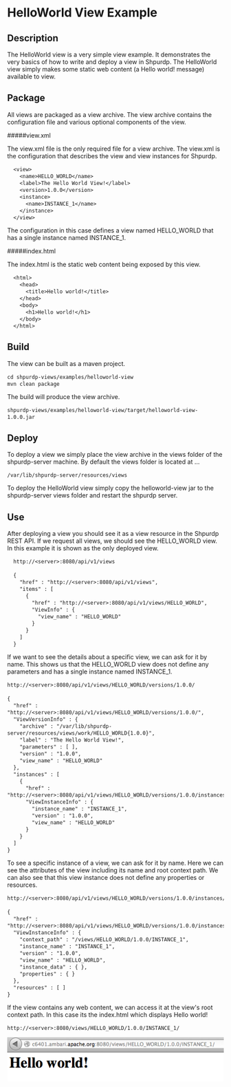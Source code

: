 <!---
Licensed to the Apache Software Foundation (ASF) under one or more
contributor license agreements.  See the NOTICE file distributed with
this work for additional information regarding copyright ownership.
The ASF licenses this file to You under the Apache License, Version 2.0
(the "License"); you may not use this file except in compliance with
the License.  You may obtain a copy of the License at [http://www.apache.org/licenses/LICENSE-2.0](http://www.apache.org/licenses/LICENSE-2.0)

Unless required by applicable law or agreed to in writing, software
distributed under the License is distributed on an "AS IS" BASIS,
WITHOUT WARRANTIES OR CONDITIONS OF ANY KIND, either express or implied.
See the License for the specific language governing permissions and
limitations under the License.
-->

HelloWorld View Example
========
Description
-----
The HelloWorld view is a very simple view example.  It demonstrates the very basics of how to write and deploy a view in Shpurdp.  The HelloWorld view simply makes some static web content (a Hello world! message) available to view.

Package
-----

All views are packaged as a view archive.  The view archive contains the configuration file and various optional components of the view.

#####view.xml

The view.xml file is the only required file for a view archive.  The view.xml is the configuration that describes the view and view instances for Shpurdp.

      <view>
        <name>HELLO_WORLD</name>
        <label>The Hello World View!</label>
        <version>1.0.0</version>
        <instance>
          <name>INSTANCE_1</name>
        </instance>
      </view>

The configuration in this case defines a view named HELLO_WORLD that has a single instance named INSTANCE_1.


#####index.html

The index.html is the static web content being exposed by this view.

      <html>
        <head>
          <title>Hello world!</title>
        </head>
        <body>
          <h1>Hello world!</h1>
        </body>
      </html>



Build
-----

The view can be built as a maven project.

    cd shpurdp-views/examples/helloworld-view
    mvn clean package

The build will produce the view archive.
    
    shpurdp-views/examples/helloworld-view/target/helloworld-view-1.0.0.jar


Deploy
-----
To deploy a view we simply place the view archive in the views folder of the shpurdp-server machine.  By default the views folder is located at ...

    /var/lib/shpurdp-server/resources/views

To deploy the HelloWorld view simply copy the helloworld-view jar to the shpurdp-server views folder and restart the shpurdp server.

Use
-----

After deploying a view you should see it as a view resource in the Shpurdp REST API.  If we request all views, we should see the HELLO_WORLD view.  In this example it is shown as the only deployed view.

      http://<server>:8080/api/v1/views

      {
        "href" : "http://<server>:8080/api/v1/views",
        "items" : [
          {
            "href" : "http://<server>:8080/api/v1/views/HELLO_WORLD",
            "ViewInfo" : {
              "view_name" : "HELLO_WORLD"
            }
          }
        ]
      }


If we want to see the details about a specific view, we can ask for it by name.  This shows us that the HELLO_WORLD view does not define any parameters and has a single instance named INSTANCE_1.

    http://<server>:8080/api/v1/views/HELLO_WORLD/versions/1.0.0/

    {
      "href" : "http://<server>:8080/api/v1/views/HELLO_WORLD/versions/1.0.0/",
      "ViewVersionInfo" : {
        "archive" : "/var/lib/shpurdp-server/resources/views/work/HELLO_WORLD{1.0.0}",
        "label" : "The Hello World View!",
        "parameters" : [ ],
        "version" : "1.0.0",
        "view_name" : "HELLO_WORLD"
      },
      "instances" : [
        {
          "href" : "http://<server>:8080/api/v1/views/HELLO_WORLD/versions/1.0.0/instances/INSTANCE_1",
          "ViewInstanceInfo" : {
            "instance_name" : "INSTANCE_1",
            "version" : "1.0.0",
            "view_name" : "HELLO_WORLD"
          }
        }
      ]
    }

To see a specific instance of a view, we can ask for it by name.  Here we can see the attributes of the view including its name and root context path.  We can also see that this view instance does not define any properties or resources.

    http://<server>:8080/api/v1/views/HELLO_WORLD/versions/1.0.0/instances/INSTANCE_1

    {
      "href" : "http://<server>:8080/api/v1/views/HELLO_WORLD/versions/1.0.0/instances/INSTANCE_1",
      "ViewInstanceInfo" : {
        "context_path" : "/views/HELLO_WORLD/1.0.0/INSTANCE_1",
        "instance_name" : "INSTANCE_1",
        "version" : "1.0.0",
        "view_name" : "HELLO_WORLD",
        "instance_data" : { },
        "properties" : { }
      },
      "resources" : [ ]
    }

If the view contains any web content, we can access it at the view's root context path.  In this case its the index.html which displays Hello world!

    http://<server>:8080/views/HELLO_WORLD/1.0.0/INSTANCE_1/


![image](hello_world.png)


